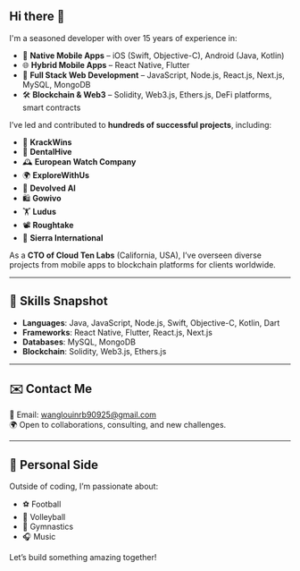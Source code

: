## Hi there 👋

I'm a seasoned developer with over 15 years of experience in:

- 📱 **Native Mobile Apps** – iOS (Swift, Objective-C), Android (Java, Kotlin)
- 🌐 **Hybrid Mobile Apps** – React Native, Flutter
- 🧩 **Full Stack Web Development** – JavaScript, Node.js, React.js, Next.js, MySQL, MongoDB
- 🛠️ **Blockchain & Web3** – Solidity, Web3.js, Ethers.js, DeFi platforms, smart contracts

I’ve led and contributed to **hundreds of successful projects**, including:
- 🎯 **KrackWins**
- 🦷 **DentalHive**
- 🕰 **European Watch Company**
- 🌍 **ExploreWithUs**
- 🧠 **Devolved AI**
- 🛍 **Gowivo**
- 🏋️ **Ludus**
- 📽 **Roughtake**
- 🏢 **Sierra International**

As a **CTO of Cloud Ten Labs** (California, USA), I’ve overseen diverse projects from mobile apps to blockchain platforms for clients worldwide.

---

## 🧠 Skills Snapshot

- **Languages**: Java, JavaScript, Node.js, Swift, Objective-C, Kotlin, Dart
- **Frameworks**: React Native, Flutter, React.js, Next.js
- **Databases**: MySQL, MongoDB
- **Blockchain**: Solidity, Web3.js, Ethers.js

---

## ✉️ Contact Me

📧 Email: [wanglouinrb90925@gmail.com](mailto:wanglouinrb90925@gmail.com)  
🌍 Open to collaborations, consulting, and new challenges.

---

## 🎵 Personal Side

Outside of coding, I’m passionate about:
- ⚽ Football
- 🏐 Volleyball
- 🤸 Gymnastics
- 🎧 Music

Let’s build something amazing together!
